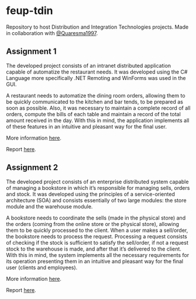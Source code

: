 # feup-tdin

Repository to host Distribution and Integration Technologies projects. Made  in collaboration with [@Quaresma1997](https://github.com/Quaresma1997).

## Assignment 1

The developed project consists of an intranet distributed application capable of automatize the restaurant needs. It was developed using the C# Language more specifically .NET Remoting and WinForms was used in the GUI.

A restaurant needs to automatize the dining room orders, allowing them to be quickly communicated to the kitchen and bar tends, to be prepared as soon as possible. Also, it was necessary to maintain a complete record of all orders, compute the bills of each table and maintain a record of the total amount received in the day. With this in mind, the application implements all of these features in an intuitive and pleasant way for the final user. 


More information [here](https://github.com/diogotorres97/feup-tdin/blob/master/Docs/tdin1819_1.pdf).

Report [here](https://github.com/diogotorres97/feup-tdin/blob/master/Docs/Project1%20Report.pdf).

## Assignment 2

The developed project consists of an enterprise distributed system capable of managing a bookstore in which it’s responsible for managing sells, orders and stock. It was developed using the principles of a service-oriented architecture (SOA) and consists essentially of two large modules: the store module and the warehouse module.

A  bookstore needs to coordinate the sells (made in the physical store) and the orders (coming from the online store or the physical store), allowing them to be quickly processed to the client. When a user makes a sell/order, the bookstore needs to process the request. Processing a request consists of checking if the stock is sufficient to satisfy the sell/order, if not a request stock to the warehouse is made, and after that it’s delivered to the client. With this in mind, the system implements all the necessary requirements for its operation presenting them in an intuitive and pleasant way for the final user (clients and employees). 


More information [here](https://github.com/diogotorres97/feup-tdin/blob/master/Docs/tdin1819_2.pdf).

Report [here](https://github.com/diogotorres97/feup-tdin/blob/master/Docs/Project2%20Report.pdf).

